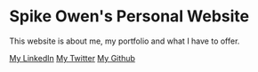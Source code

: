 # Spike Owen's Personal Website
This website is about me, my portfolio and what I have to offer.

[My LinkedIn](https://www.linkedin.com/in/spike-owen-1335931ba/)
[My Twitter](https://twitter.com/SpikeDOwen)
[My Github](https://github.com/spikeowen)
